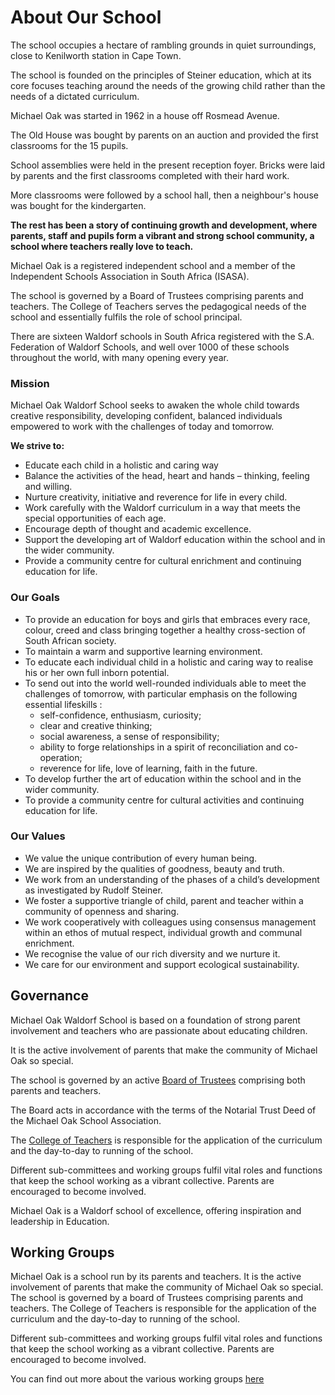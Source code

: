 # About Our School

The school occupies a hectare of rambling grounds in quiet surroundings, close to Kenilworth station in Cape Town.

The school is founded on the principles of Steiner education, which at its core focuses teaching around the needs of the growing child rather than the needs of a dictated curriculum.

Michael Oak was started in 1962 in a house off Rosmead Avenue. 

The Old House was bought by parents on an auction and provided the first classrooms for the 15 pupils. 

School assemblies were held in the present reception foyer. Bricks were laid by parents and the first classrooms completed with their hard work.

 More classrooms were followed by a school hall, then a neighbour's house was bought for the kindergarten.
 
 **The rest has been a story of continuing growth and development, where parents, staff and pupils form a vibrant and strong school community, a school where teachers really love to teach.**

Michael Oak is a registered independent school and a member of the Independent Schools Association in South Africa (ISASA).

The school is governed by a Board of Trustees comprising parents and teachers. The College of Teachers serves the pedagogical needs of the school and essentially fulfils the role of school principal.

There are sixteen Waldorf schools in South Africa registered with the S.A. Federation of Waldorf Schools, and well over 1000 of these schools throughout the world, with many opening every year.

### Mission 

Michael Oak Waldorf School seeks to awaken the whole child towards creative responsibility, developing confident, balanced individuals empowered to work with the challenges of today and tomorrow.

**We strive to:**

- Educate each child in a holistic and caring way
- Balance the activities of the head, heart and hands – thinking, feeling and willing.
- Nurture creativity, initiative and reverence for life in every child.
- Work carefully with the Waldorf curriculum in a way that meets the special opportunities of each age.
- Encourage depth of thought and academic excellence.
- Support the developing art of Waldorf education within the school and in the wider community.
- Provide a community centre for cultural enrichment and continuing education for life.

### Our Goals
- To provide an education for boys and girls that embraces every race, colour, creed and class bringing together a healthy cross-section of South African society.
- To maintain a warm and supportive learning environment.
- To educate each individual child in a holistic and caring way to realise his or her own full inborn potential.
- To send out into the world well-rounded individuals able to meet the challenges of tomorrow, with particular emphasis on the following essential lifeskills :
    - self-confidence, enthusiasm, curiosity;
    - clear and creative thinking;
    - social awareness, a sense of responsibility;
    - ability to forge relationships in a spirit of reconciliation and co-operation;
    - reverence for life, love of learning, faith in the future.
- To develop further the art of education within the school and in the wider community.
- To provide a community centre for cultural activities and continuing education for life.

### Our Values

- We value the unique contribution of every human being.
- We are inspired by the qualities of goodness, beauty and truth.
- We work from an understanding of the phases of a child’s development as investigated by Rudolf Steiner.
- We foster a supportive triangle of child, parent and teacher within a community of openness and sharing.
- We work cooperatively with colleagues using consensus management within an ethos of mutual respect, individual growth and communal enrichment.
- We recognise the value of our rich diversity and we nurture it.
- We care for our environment and support ecological sustainability.


## Governance

Michael Oak Waldorf School is based on a foundation of strong parent involvement and teachers who are passionate about educating children.

It is the active involvement of parents that make the community of Michael Oak so special.

The school is governed by an active [Board of Trustees](/about/working_groups#board-of-trustees) comprising both parents and teachers. 

The Board acts in accordance with the terms of the Notarial Trust Deed of the Michael Oak School Association.

The [College of Teachers](/about/working_groups#college-of-teachers) is responsible for the application of the curriculum and the day-to-day to running of the school.

Different sub-committees and working groups fulfil vital roles and functions that keep the school working as a vibrant collective. Parents are encouraged to become involved.


Michael Oak is a Waldorf school of excellence, offering inspiration and leadership in Education.

## Working Groups

Michael Oak is a school run by its parents and teachers. It is the active involvement of parents that make the community of Michael Oak so special. The school is governed by a board of Trustees comprising parents and teachers. The College of Teachers is responsible for the application of the curriculum and the day-to-day to running of the school.

Different sub-committees and working groups fulfil vital roles and functions that keep the school working as a vibrant collective. Parents are encouraged to become involved.

You can find out more about the various working groups [here](/about/working_groups)
